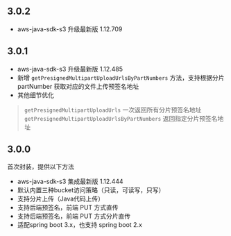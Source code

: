 ## 3.0.2

- aws-java-sdk-s3 升级最新版 1.12.709

## 3.0.1

- aws-java-sdk-s3 升级最新版 1.12.485
- 新增 `getPresignedMultipartUploadUrlsByPartNumbers` 方法，支持根据分片 partNumber 获取对应的文件上传预签名地址
- 其他细节优化

> `getPresignedMultipartUploadUrls` 一次返回所有分片预签名地址
> `getPresignedMultipartUploadUrlsByPartNumbers` 返回指定分片预签名地址

## 3.0.0

首次封装，提供以下方法

- aws-java-sdk-s3 集成最新版 1.12.444
- 默认内置三种bucket访问策略（只读，可读写，只写）
- 支持分片上传（Java代码上传）
- 支持后端预签名，前端 PUT 方式直传
- 支持后端预签名，前端 PUT 方式分片直传
- 适配spring boot 3.x，也支持 spring boot 2.x
